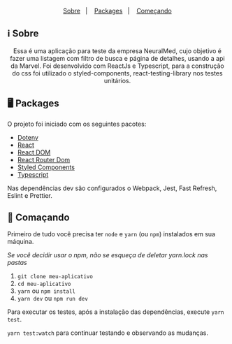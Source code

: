 <p align="center">
  <a href="#ℹ%EF%B8%8F-about">Sobre</a>&nbsp;&nbsp;&nbsp;|&nbsp;&nbsp;&nbsp;
  <a href="#-packages">Packages</a>&nbsp;&nbsp;&nbsp;|&nbsp;&nbsp;&nbsp;
  <a href="#-getting-started">Começando</a>
</p>

## ℹ️ Sobre

<div align="center">

  <p align="center">
   Essa é uma aplicação para teste da empresa NeuralMed, cujo objetivo é fazer uma listagem com filtro de busca e página de detalhes, usando a api da Marvel. Foi desenvolvido com ReactJs e Typescript, para a construção do css foi utilizado o styled-components, react-testing-library nos testes unitários.
  </p>

</div>

## 🖥 Packages

O projeto foi iniciado com os seguintes pacotes:

- [Dotenv](http://npmjs.com/package/dotenv)
- [React](https://pt-br.reactjs.org/)
- [React DOM](https://pt-br.reactjs.org/docs/react-dom.html)
- [React Router Dom](https://reacttraining.com/react-router/web/)
- [Styled Components](https://styled-components.com/)
- [Typescript](https://www.typescriptlang.org/)

Nas dependências dev são configurados o Webpack, Jest, Fast Refresh, Eslint e Prettier.

## 🚀 Comaçando

Primeiro de tudo você precisa ter `node` e `yarn` (ou `npm`) instalados em sua máquina.

_Se você decidir usar o npm, não se esqueça de deletar yarn.lock nas pastas_

1. `git clone meu-aplicativo`
2. `cd meu-aplicativo`
3. `yarn` ou `npm install`
4. `yarn dev` ou `npm run dev`

Para executar os testes, após a instalação das dependências, execute `yarn test`.

`yarn test:watch` para continuar testando e observando as mudanças.
